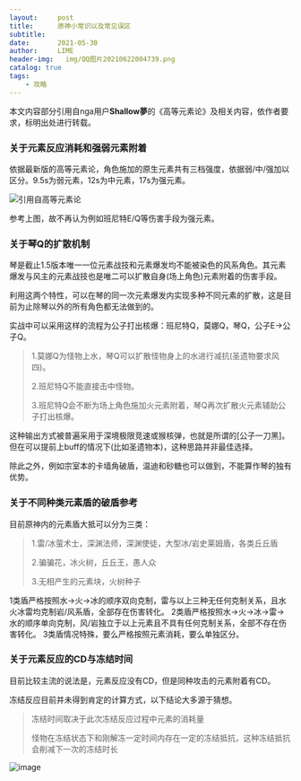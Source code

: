 ```yaml
---
layout:     post
title:      原神小常识以及常见误区
subtitle:   
date:       2021-05-30
author:     LIME
header-img:   img/QQ图片20210622004739.png
catalog: true
tags:
    - 攻略
---
```


本文内容部分引用自nga用户<strong>Shallow夢</strong>的《高等元素论》及相关内容，依作者要求，标明出处进行转载。

### 关于元素反应消耗和强弱元素附着

依据最新版的高等元素论，角色施加的原生元素共有三档强度，依据弱/中/强加以区分。9.5s为弱元素，12s为中元素，17s为强元素。

![引用自高等元素论](https://user-images.githubusercontent.com/66418754/120084779-a3adb680-c105-11eb-809b-c75eb085b25b.png)

参考上图，故不再认为例如班尼特E/Q等伤害手段为强元素。

### 关于琴Q的扩散机制

琴是截止1.5版本唯一一位元素战技和元素爆发均不能被染色的风系角色。其元素爆发与风主的元素战技也是唯二可以扩散自身(场上角色)元素附着的伤害手段。

利用这两个特性，可以在琴的同一次元素爆发内实现多种不同元素的扩散，这是目前为止除琴以外的所有角色都无法做到的。

实战中可以采用这样的流程为公子打出核爆：班尼特Q，莫娜Q，琴Q，公子E→公子Q。

> 1.莫娜Q为怪物上水，琴Q可以扩散怪物身上的水进行减抗(圣遗物要求风四)。
> 
> 2.班尼特Q不能直接击中怪物。
> 
> 3.班尼特Q会不断为场上角色施加火元素附着，琴Q再次扩散火元素辅助公子打出核爆。      

这种输出方式被普遍采用于深境极限竞速或猴核弹，也就是所谓的[公子一刀黑]。但在可以提前上buff的情况下(比如圣遗物本)，这种思路并非最佳选择。      

除此之外，例如宗室本的卡墙角破盾，温迪和砂糖也可以做到，不能算作琴的独有优势。

### 关于不同种类元素盾的破盾参考

目前原神内的元素盾大抵可以分为三类：

>1.雷/冰萤术士，深渊法师，深渊使徒，大型冰/岩史莱姆盾，各类丘丘盾
>
>2.骗骗花，冰火树，丘丘王，愚人众
>
>3.无相产生的元素块，火树种子

1类盾严格按照水→火→冰的顺序双向克制，雷与以上三种无任何克制关系，且水火冰雷均克制岩/风系盾，全部存在伤害转化。
2类盾严格按照水→火→冰→雷→水的顺序单向克制，风/岩独立于以上元素且不具有任何克制关系，全部不存在伤害转化。
3类盾情况特殊，要么严格按照元素消耗，要么单独区分。

### 关于元素反应的CD与冻结时间

目前比较主流的说法是，元素反应没有CD，但是同种攻击的元素附着有CD。

冻结反应目前并未得到肯定的计算方式，以下结论大多源于猜想。

>冻结时间取决于此次冻结反应过程中元素的消耗量
>
>怪物在冻结状态下和刚解冻一定时间内存在一定的冻结抵抗，这种冻结抵抗会削减下一次的冻结时长

![image](https://user-images.githubusercontent.com/66418754/120086773-7a485700-c114-11eb-9c58-611a62d5a597.png)
